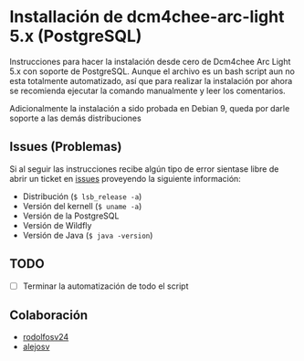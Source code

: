 # Installación de dcm4chee-arc-light 5.x (PostgreSQL)

Instrucciones para hacer la instalación desde cero de Dcm4chee Arc Light 5.x con soporte de PostgreSQL. Aunque el archivo es un bash script aun no esta totalmente automatizado, así que para realizar la instalación por ahora se recomienda ejecutar la comando manualmente y leer los comentarios.

Adicionalmente la instalación a sido probada en Debian 9, queda por darle soporte a las demás distribuciones

## Issues (Problemas)
Si al seguir las instrucciones recibe algún tipo de error sientase libre de abrir un ticket en [issues](https://github.com/dicom-latin/dicom/issues) proveyendo la siguiente información:

- Distribución (`$ lsb_release -a`)
- Versión del kernell (`$ uname -a`)
- Versión de la PostgreSQL 
- Versión de Wildfly
- Versión de Java (`$ java -version`)

## TODO
- [ ] Terminar la automatización de todo el script

## Colaboración
* [rodolfosv24](https://github.com/rodolfosv24)
* [alejosv](https://github.com/alejosv)